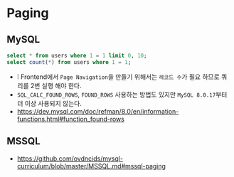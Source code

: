 # Paging
## MySQL
```sql
select * from users where 1 = 1 limit 0, 10;
select count(*) from users where 1 = 1;
```
* ❕ Frontend에서 `Page Navigation`을 만들기 위해서는 `레코드 수`가 필요 하므로 쿼리를 2번 실행 해야 한다.
* `SQL_CALC_FOUND_ROWS`, `FOUND_ROWS` 사용하는 방법도 있지만 `MySQL 8.0.17`부터 더 이상 사용되지 않는다.
* https://dev.mysql.com/doc/refman/8.0/en/information-functions.html#function_found-rows

## MSSQL
* https://github.com/ovdncids/mysql-curriculum/blob/master/MSSQL.md#mssql-paging

